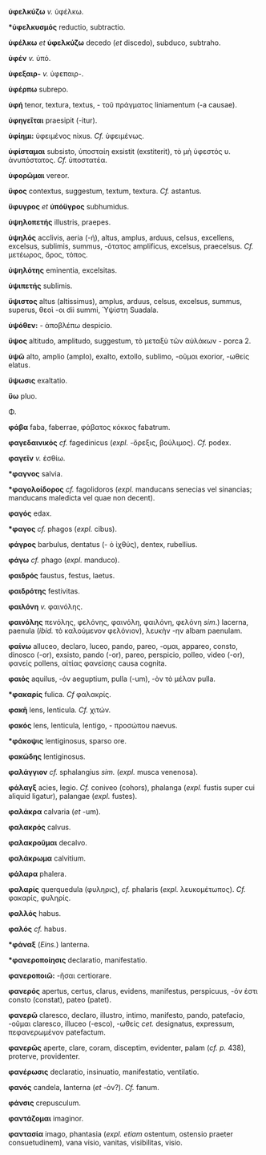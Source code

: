 **ὑφελκύζω** *v.* ὑφέλκω.

**\*ὑφελκυσμός** reductio, subtractio.

**ὑφέλκω** *et* **ὑφελκύζω** decedo (*et* discedo), subduco, subtraho.

**ὑφέν** *v.* ὑπό.

**ὑφεξαιρ-** *v.* ὑφεπαιρ-.

**ὑφέρπω** subrepo.

**ὑφή** tenor, textura, textus, - τοῦ πράγματος liniamentum (-a causae).

**ὑφηγεῖται** praesipit (-itur).

**ὑφίημι:** ὑφειμένος nixus. *Cf.* ὑφειμένως.

**ὑφίσταμαι** subsisto, ὑποσταίη exsistit (exstiterit), τὸ μὴ ὑφεστός υ.
ἀνυπόστατος. *Cf.* ὑποστατέα.

**ὑφορῶμαι** vereor.

**ὕφος** contextus, suggestum, textum, textura. *Cf.* astantus.

**ὕφυγρος** *et* **ὑπόϋγρος** subhumidus.

**ὑψηλοπετής** illustris, praepes.

**ὑψηλός** acclivis, aeria (-ή), altus, amplus, arduus, celsus,
excellens, excelsus, sublimis, summus, -ότατος amplificus, excelsus,
praecelsus. *Cf.* μετέωρος, ὄρος, τόπος.

**ὑψηλότης** eminentia, excelsitas.

**ὑψιπετής** sublimis.

**ὕψιστος** altus (altissimus), amplus, arduus, celsus, excelsus,
summus, superus, θεοὶ -οι dii summi, Ὑψίστη Suadala.

**ὑψόθεν:** - ἀποβλέπω despicio.

**ὕψος** altitudo, amplitudo, suggestum, τὸ μεταξὺ τῶν αὐλάκων - porca
2.

**ὑψῶ** alto, amplio (amplo), exalto, extollo, sublimo, -οῦμαι exorior,
-ωθείς elatus.

**ὕψωσις** exaltatio.

**ὕω** pluo.

Φ.

**φάβα** faba, faberrae, φάβατος κόκκος fabatrum.

**φαγεδαινικός** *cf.* fagedinicus (*expl.* -ὄρεξις, βούλιμος). *Cf.*
podex.

**φαγεῖν** *v.* ἐσθίω.

**\*φαγνος** salvia.

**\*φαγολοίδορος** *cf.* fagolidoros (*expl.* manducans senecias vel
sinancias; manducans maledicta vel quae non decent).

**φαγός** edax.

**\*φαγος** *cf.* phagos (*expl.* cibus).

**φάγρος** barbulus, dentatus (- ὁ ἰχθύς), dentex, rubellius.

**φάγω** *cf.* phago (*expl.* manduco).

**φαιδρός** faustus, festus, laetus.

**φαιδρότης** festivitas.

**φαιλόνη** *v.* φαινόλης.

**φαινόλης** πενόλης, φελόνης, φαινόλη, φαιλόνη, φελόνη *sim*.) lacerna,
paenula (*ibid.* τὸ καλούμενον φελόνιον), λευκὴν -ην albam paenulam.

**φαίνω** alluceo, declaro, luceo, pando, pareo, -ομαι, appareo, consto,
dinosco (-or), exsisto, pando (-or), pareo, perspicio, polleo, video
(-or), φανείς pollens, αἰτίας φανείσης causa cognita.

**φαιός** aquilus, -όν aeguptium, pulla (-um), -ὸν τὸ μέλαν pulla.

**\*φακαρίς** fulica. *Cf* φαλακρίς.

**φακῆ** lens, lenticula. *Cf.* χιτών.

**φακός** lens, lenticula, lentigo, - προσώπου naevus.

**\*φάκοψις** lentiginosus, sparso ore.

**φακώδης** lentiginosus.

**φαλάγγιον** *cf.* sphalangius *sim.* (*expl.* musca venenosa).

**φάλαγξ** acies, legio. *Cf.* coniveo (cohors), phalanga (*expl.*
fustis super cui aliquid ligatur), palangae (*expl.* fustes).

**φαλάκρα** calvaria (*et* -um).

**φαλακρός** calvus.

**φαλακροῦμαι** decalvo.

**φαλάκρωμα** calvitium.

**φάλαρα** phalera.

**φαλαρίς** querquedula (φυληρις), *cf.* phalaris (*expl.*
λευκομέτωπος). *Cf.* φακαρίς, φυληρίς.

**φαλλός** habus.

**φαλός** *cf.* habus.

**\*φάναξ** (*Eins.*) lanterna.

**\*φανεροποίησις** declaratio, manifestatio.

**φανεροποιῶ:** -ῆσαι certiorare.

**φανερός** apertus, certus, clarus, evidens, manifestus, perspicuus,
-όν ἐστι consto (constat), pateo (patet).

**φανερῶ** claresco, declaro, illustro, intimo, manifesto, pando,
patefacio, -οῦμαι claresco, illuceo (-esco), -ωθείς *cet.* designatus,
expressum, πεφανερωμένον patefactum.

**φανερῶς** aperte, clare, coram, disceptim, evidenter, palam (*cf. p.*
438), proterve, providenter.

**φανέρωσις** declaratio, insinuatio, manifestatio, ventilatio.

**φανός** candela, lanterna (*et* -όν?). *Cf.* fanum.

**φάνσις** crepusculum.

**φαντάζομαι** imaginor.

**φαντασία** imago, phantasia (*expl. etiam* ostentum, ostensio praeter
consuetudinem), vana visio, vanitas, visibilitas, visio.
